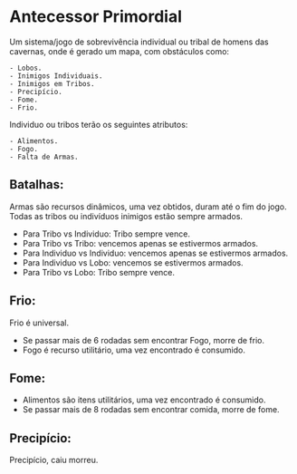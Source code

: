 # Antecessor Primordial 

Um sistema/jogo de sobrevivência individual ou tribal de homens das cavernas, onde é gerado um mapa, com obstáculos como:

	- Lobos.
	- Inimigos Individuais.
	- Inimigos em Tribos.
	- Precipício.
	- Fome.
	- Frio. 

Individuo ou tribos terão os seguintes atributos:

	- Alimentos.
	- Fogo.
	- Falta de Armas.

## Batalhas:

Armas são recursos dinâmicos, uma vez obtidos, duram até o fim do jogo.
Todas as tribos ou indivíduos inimigos estão sempre armados.

  - Para Tribo vs Individuo: Tribo sempre vence.
  - Para Tribo vs Tribo: vencemos apenas se estivermos armados.
  - Para Individuo vs Individuo: vencemos apenas se estivermos armados.
  - Para Individuo vs Lobo: vencemos se estivermos armados.
  - Para Tribo vs Lobo: Tribo sempre vence.


## Frio:
  
  Frio é universal.
  
  - Se passar mais de 6 rodadas sem encontrar Fogo, morre de frio.
  - Fogo é recurso utilitário, uma vez encontrado é consumido. 

## Fome:

  - Alimentos são itens utilitários, uma vez encontrado é consumido. 
  - Se passar mais de 8 rodadas sem encontrar comida, morre de fome.
	
## Precipício:
  
  Precipício, caiu morreu.
